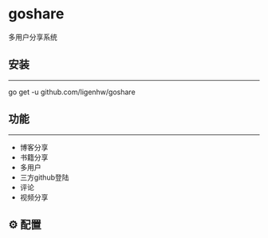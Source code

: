 # goshare
多用户分享系统

## 安装
---
go get -u github.com/ligenhw/goshare

## 功能
---
* 博客分享
* 书籍分享
* 多用户
* 三方github登陆
* 评论
* 视频分享

## ⚙️ 配置



